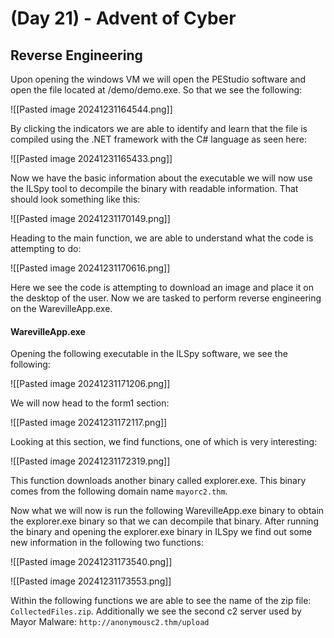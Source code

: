 # (Day 21) - Advent of Cyber

## Reverse Engineering

Upon opening the windows VM we will open the PEStudio software and open the file located at /demo/demo.exe. 
So that we see the following:

![[Pasted image 20241231164544.png]]

By clicking the indicators we are able to identify and learn that the file is compiled using the .NET framework with the C# language as seen here:

![[Pasted image 20241231165433.png]]

Now we have the basic information about the executable we will now use the ILSpy tool to decompile the binary with readable information.
That should look something like this:

![[Pasted image 20241231170149.png]]

Heading to the main function, we are able to understand what the code is attempting to do:

![[Pasted image 20241231170616.png]]

Here we see the code is attempting to download an image and place it on the desktop of the user. 
Now we are tasked to perform reverse engineering on the WarevilleApp.exe. 

#### WarevilleApp.exe

Opening the following executable in the ILSpy software, we see the following:

![[Pasted image 20241231171206.png]]

We will now head to the form1 section:

![[Pasted image 20241231172117.png]]

Looking at this section, we find functions, one of which is very interesting:

![[Pasted image 20241231172319.png]]

This function downloads another binary called explorer.exe. This binary comes from the following domain name `mayorc2.thm`.

Now what we will now is run the following WarevilleApp.exe binary to obtain the explorer.exe binary so that we can decompile that binary. 
After running the binary and opening the explorer.exe binary in ILSpy we find out some new information in the following two functions:

![[Pasted image 20241231173540.png]]

![[Pasted image 20241231173553.png]]

Within the following functions we are able to see the name of the zip file: `CollectedFiles.zip`. 
Additionally we see the second c2 server used by Mayor Malware: `http://anonymousc2.thm/upload`

